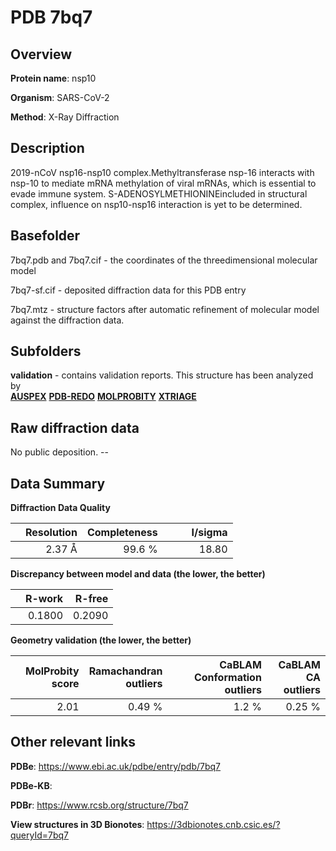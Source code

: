 # PDB 7bq7

## Overview

**Protein name**: nsp10

**Organism**: SARS-CoV-2

**Method**: X-Ray Diffraction

## Description

2019-nCoV nsp16-nsp10 complex.Methyltransferase nsp-16 interacts with nsp-10 to mediate mRNA methylation of viral mRNAs, which is essential to evade immune system. S-ADENOSYLMETHIONINEincluded in structural complex, influence on nsp10-nsp16 interaction is yet to be determined.

## Basefolder

7bq7.pdb and 7bq7.cif - the coordinates of the threedimensional molecular model

7bq7-sf.cif - deposited diffraction data for this PDB entry

7bq7.mtz - structure factors after automatic refinement of molecular model against the diffraction data.

## Subfolders





**validation** - contains validation reports. This structure has been analyzed by <br>[**AUSPEX**](https://github.com/thorn-lab/coronavirus_structural_task_force/tree/master/pdb/nsp10/SARS-CoV-2/7bq7/validation/auspex) [**PDB-REDO**](https://github.com/thorn-lab/coronavirus_structural_task_force/tree/master/pdb/nsp10/SARS-CoV-2/7bq7/validation/pdb-redo) [**MOLPROBITY**](https://github.com/thorn-lab/coronavirus_structural_task_force/tree/master/pdb/nsp10/SARS-CoV-2/7bq7/validation/molprobity) [**XTRIAGE**](https://github.com/thorn-lab/coronavirus_structural_task_force/blob/master/pdb/nsp10/SARS-CoV-2/7bq7/validation/Xtriage_output.log)   



## Raw diffraction data

No public deposition. --<br> 

## Data Summary
**Diffraction Data Quality**

|   | Resolution | Completeness| I/sigma |
|---|-------------:|----------------:|--------------:|
|   |2.37 Å|99.6  %|<img width=50/>18.80|

**Discrepancy between model and data (the lower, the better)**

|   | **R-work**| **R-free**   
|---|-------------:|----------------:|           
||  0.1800|  0.2090|

**Geometry validation (the lower, the better)**

|   |**MolProbity<br>score**| **Ramachandran<br>outliers** | **CaBLAM<br>Conformation outliers** | **CaBLAM<br>CA outliers** |
|---|-------------:|----------------:|----------------:|----------------:|
||  2.01|  0.49 %|1.2 %|0.25 %|

 

 



## Other relevant links 
**PDBe**:  https://www.ebi.ac.uk/pdbe/entry/pdb/7bq7

**PDBe-KB**:  
 
**PDBr**: https://www.rcsb.org/structure/7bq7 

**View structures in 3D Bionotes**: https://3dbionotes.cnb.csic.es/?queryId=7bq7

